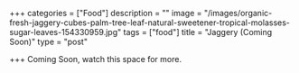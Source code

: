 +++
categories = ["Food"]
description = ""
image = "/images/organic-fresh-jaggery-cubes-palm-tree-leaf-natural-sweetener-tropical-molasses-sugar-leaves-154330959.jpg"
tags = ["food"]
title = "Jaggery (Coming Soon)"
type = "post"

+++
Coming Soon, watch this space for more.